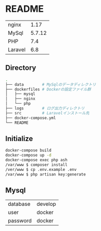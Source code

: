 # README

| | |
|:--|:--|
| nginx | 1.17 |
| MySql | 5.7.12 |
| PHP | 7.4 |
| Laravel | 6.8 |

## Directory

``` bash
.
├── data        # MySqlのデータディレクトリ
├── dockerfiles # Dockerの設定ファイル群
│   ├── mysql
│   ├── nginx
│   └── php
├── logs        # ログ出力ディレクトリ
├── src         # Laravelインストール先
├── docker-compose.yml
└── README
```

## Initialize

``` bash
docker-compose build
docker-compose up -d
docker-compose exec php ash
/var/www $ composer install
/ver/www $ cp .env.example .env
/var/www $ php artisan key:generate
```

## Mysql

| | |
|:--|:--|
| database | develop |
| user | docker |
| password | docker |
